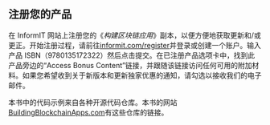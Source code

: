 ## 注册您的产品

在 InformIT 网站上注册您的《*构建区块链应用*》副本，以便方便地获取更新和/或更正。开始注册过程，请前往[informit.com/register](http://informit.com/register)并登录或创建一个账户。输入产品 ISBN（9780135172322）然后点击提交。在已注册产品选项卡中，找到此产品旁边的“Access Bonus Content”链接，并跟随该链接访问任何可用的附加材料。如果您希望收到关于新版本和更新独家优惠的通知，请勾选以接收我们的电子邮件。

本书中的代码示例来自各种开源代码仓库。本书的网站[BuildingBlockchainApps.com](http://BuildingBlockchainApps.com)有这些仓库的链接。
